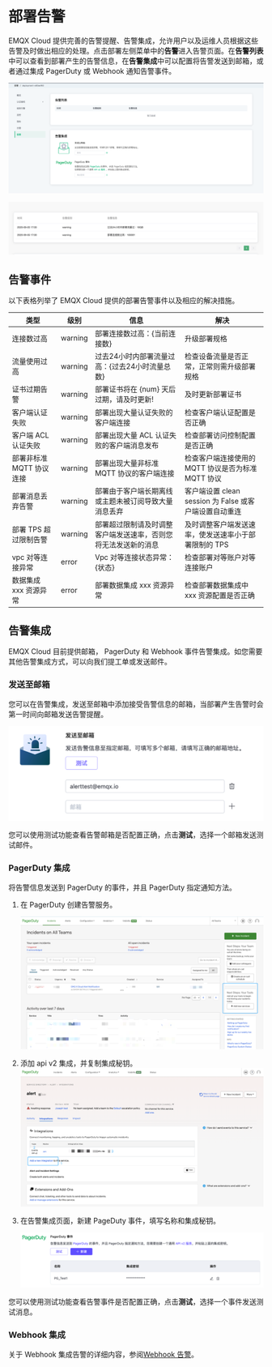 # 部署告警

EMQX Cloud 提供完善的告警提醒、告警集成，允许用户以及运维人员根据这些告警及时做出相应的处理。点击部署左侧菜单中的**告警**进入告警页面。在**告警列表**中可以查看到部署产生的告警信息，在**告警集成**中可以配置将告警发送到邮箱，或者通过集成 PagerDuty 或 Webhook 通知告警事件。

![alert_integrations](./_assets/alerts_info.png)

![alert_integrations](./_assets/alert_events.png)

## 告警事件

以下表格列举了 EMQX Cloud 提供的部署告警事件以及相应的解决措施。

| 类型                      | 级别     | 信息                                                   | 解决                                            |
| ------------------------ | -------  | ----------------------------------------------------- | ----------------------------------------------- |
| 连接数过高                 | warning  | 部署连接数过高：{当前连接数}                              | 升级部署规格                                      |
| 流量使用过高                | warning | 过去24小时内部署流量过高：{过去24小时流量总数}               | 检查设备流量是否正常，正常则需升级部署规格             |
| 证书过期告警                | warning | 部署证书将在 {num} 天后过期，请及时更新!                    | 及时更新部署证书                                  |
| 客户端认证失败              | warning | 部署出现大量认证失败的客户端连接                            | 检查客户端认证配置是否正确                          |
| 客户端 ACL 认证失败         | warning | 部署出现大量 ACL 认证失败的客户端消息发布                    | 检查部署访问控制配置是否正确                         |
| 部署非标准 MQTT 协议连接     | warning | 部署出现大量非标准 MQTT 协议的客户端连接                    | 检查客户端连接使用的 MQTT 协议是否为标准 MQTT 协议     |
| 部署消息丢弃告警             | warning | 部署由于客户端长期离线或主题未被订阅导致大量消息丢弃           | 客户端设置 clean session 为 False 或客户端设置自动重连 |
| 部署 TPS 超过限制告警        | warning | 部署超过限制请及时调整客户端发送速率，否则您将无法发送新的消息   | 及时调整客户端发送速率，使发送速率小于部署限制的 TPS |
| vpc 对等连接异常            | error   | Vpc 对等连接状态异常：{状态}                               | 检查部署对等账户对等连接账户                         |
| 数据集成 xxx 资源异常        | error   | 部署数据集成 xxx 资源异常                                | 检查部署数据集成中 xxx 资源配置是否正确                |

## 告警集成

EMQX Cloud 目前提供邮箱， PagerDuty 和 Webhook 事件告警集成。如您需要其他告警集成方式，可以向我们提工单或发送邮件。

### 发送至邮箱

您可以在告警集成，发送至邮箱中添加接受告警信息的邮箱，当部署产生告警时会第一时间向邮箱发送告警提醒。

![email_alert](./_assets/email_alert.png)

您可以使用测试功能查看告警邮箱是否配置正确，点击**测试**，选择一个邮箱发送测试邮件。

### PagerDuty 集成
将告警信息发送到 PagerDuty 的事件，并且 PagerDuty 指定通知方法。

1. 在 PagerDuty 创建告警服务。

     ![pagerduty_service](./_assets/pagerduty_service.png)

2. 添加 api v2 集成，并复制集成秘钥。
     ![pagerduty_service](./_assets/pagerduty_integrations_api.png)

3. 在告警集成页面，新建 PageDuty 事件，填写名称和集成秘钥。

     ![pagerduty_alerts](./_assets/pagerduty_alerts.png)

您可以使用测试功能查看告警事件是否配置正确，点击**测试**，选择一个事件发送测试消息。

### Webhook 集成

关于 Webhook 集成告警的详细内容，参阅[Webhook 告警](./alerts_webhook.md)。